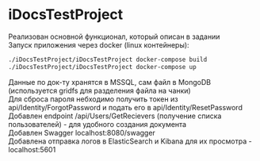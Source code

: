 # iDocsTestProject

Реализован основной функционал, который описан в задании
<br>
Запуск приложения через docker (linux контейнеры):
<br>
```bash
./iDocsTestProject/iDocsTestProject docker-compose build
./iDocsTestProject/iDocsTestProject docker-compose up
```
Данные по док-ту хранятся в MSSQL, сам файл в MongoDB (используется gridfs для разделения файла на чанки)
<br>
Для сброса пароля небходимо получить токен из api/Identity/ForgotPassword и подать его в api/Identity/ResetPassword
<br>
Добавлен endpoint /api/Users/GetRecievers (получение списка пользователей) - для удобного создания документа
<br>
Добавлен Swagger localhost:8080/swagger
<br>
Добавлена отправка логов в ElasticSearch и Kibana для их просмотра - localhost:5601
